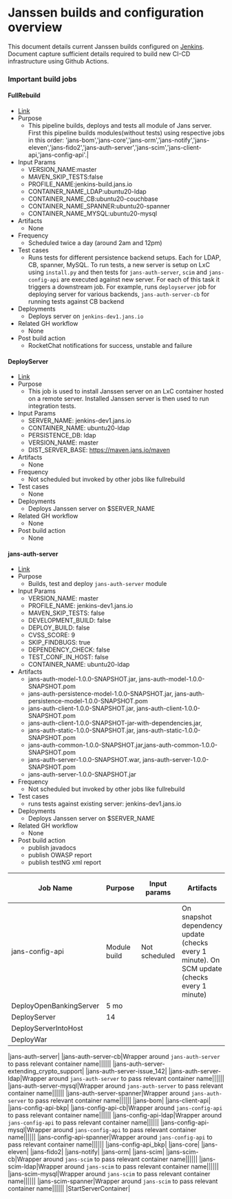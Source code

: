 # Janssen builds and configuration overview

This document details current Janssen builds configured on [Jenkins](https://jenkins.jans.io/jenkins/). 
Document capture sufficient details required to build new CI-CD infrastructure using Github Actions.


### Important build jobs

#### FullRebuild
- [Link](https://jenkins.jans.io/jenkins/job/FullRebuild/)
- Purpose
  - This pipeline builds, deploys and tests all module of Jans server. First this pipeline builds modules(without tests) using respective jobs in this order: 'jans-bom','jans-core','jans-orm','jans-notify','jans-eleven','jans-fido2','jans-auth-server','jans-scim','jans-client-api,'jans-config-api'.|
- Input Params
  - VERSION_NAME:master 
  - MAVEN_SKIP_TESTS:false
  - PROFILE_NAME:jenkins-build.jans.io
  - CONTAINER_NAME_LDAP:ubuntu20-ldap
  - CONTAINER_NAME_CB:ubuntu20-couchbase
  - CONTAINER_NAME_SPANNER:ubuntu20-spanner
  - CONTAINER_NAME_MYSQL:ubuntu20-mysql
- Artifacts
  - None
- Frequency
  - Scheduled twice a day (around 2am and 12pm)
- Test cases
  - Runs tests for different persistence backend setups. Each for LDAP, CB, spanner, MySQL. To run tests, a new server is setup on LxC using `install.py` and then tests for `jans-auth-server`, `scim` and `jans-config-api` are executed against new server. For each of this task it triggers a downstream job. For example, runs `deployserver` job for deploying server for various backends, `jans-auth-server-cb` for running tests against CB backend
- Deployments
  - Deploys server on `jenkins-dev1.jans.io`
- Related GH workflow
  - None
- Post build action
  - RocketChat notifications for success, unstable and failure

#### DeployServer
- [Link](https://jenkins.jans.io/jenkins/job/DeployServer/)
- Purpose
  - This job is used to install Janssen server on an LxC container hosted on a remote server. Installed Janssen server is then used to run integration tests.
- Input Params
  - SERVER_NAME: jenkins-dev1.jans.io
  - CONTAINER_NAME: ubuntu20-ldap
  - PERSISTENCE_DB: ldap
  - VERSION_NAME: master
  - DIST_SERVER_BASE: https://maven.jans.io/maven
- Artifacts
  - None
- Frequency
  - Not scheduled but invoked by other jobs like fullrebuild
- Test cases
  - None
- Deployments
  - Deploys Janssen server on $SERVER_NAME
- Related GH workflow
  - None
- Post build action
  - None

#### jans-auth-server
- [Link](https://jenkins.jans.io/jenkins/job/jans-auth-server/)
- Purpose
  - Builds, test and deploy `jans-auth-server` module
- Input Params
  - VERSION_NAME: master
  - PROFILE_NAME: jenkins-dev1.jans.io
  - MAVEN_SKIP_TESTS: false
  - DEVELOPMENT_BUILD: false
  - DEPLOY_BUILD: false
  - CVSS_SCORE: 9
  - SKIP_FINDBUGS: true
  - DEPENDENCY_CHECK: false
  - TEST_CONF_IN_HOST: false
  - CONTAINER_NAME: ubuntu20-ldap
- Artifacts
  - jans-auth-model-1.0.0-SNAPSHOT.jar, jans-auth-model-1.0.0-SNAPSHOT.pom
  - jans-auth-persistence-model-1.0.0-SNAPSHOT.jar, jans-auth-persistence-model-1.0.0-SNAPSHOT.pom
  - jans-auth-client-1.0.0-SNAPSHOT.jar, jans-auth-client-1.0.0-SNAPSHOT.pom
  - jans-auth-client-1.0.0-SNAPSHOT-jar-with-dependencies.jar, 
  - jans-auth-static-1.0.0-SNAPSHOT.jar, jans-auth-static-1.0.0-SNAPSHOT.pom
  - jans-auth-common-1.0.0-SNAPSHOT.jar,jans-auth-common-1.0.0-SNAPSHOT.pom
  - jans-auth-server-1.0.0-SNAPSHOT.war, jans-auth-server-1.0.0-SNAPSHOT.pom
  - jans-auth-server-1.0.0-SNAPSHOT.jar
- Frequency
  - Not scheduled but invoked by other jobs like fullrebuild
- Test cases
  - runs tests against existing server: jenkins-dev1.jans.io
- Deployments
  - Deploys Janssen server on $SERVER_NAME
- Related GH workflow
  - None
- Post build action
  - publish javadocs
  - publish OWASP report
  - publish testNG xml report







|Job Name|Purpose|Input params|Artifacts|Frequency|Test cases|Deployments?|Related GH workflow|Post build action|
| --- | --- | --- | --- | --- | --- | --- | --- | --- |
|jans-config-api|Module build|Not scheduled|On snapshot dependency update (checks every 1 minute). On SCM update (checks every 1 minute) |jenkins-dev1.jans.io|Does not deploy|triggers `docker-jans-config-api`|Generates Cucumber HTML reports|
|DeployOpenBankingServer|5 mo||||||
|DeployServer|14||||||
|DeployServerIntoHost|||||||
|DeployWar|||||||

|jans-auth-server|
|jans-auth-server-cb|Wrapper around `jans-auth-server` to pass relevant container name||||||
|jans-auth-server-extending_crypto_support|
|jans-auth-server-issue_142|
|jans-auth-server-ldap|Wrapper around `jans-auth-server` to pass relevant container name||||||
|jans-auth-server-mysql|Wrapper around `jans-auth-server` to pass relevant container name||||||
|jans-auth-server-spanner|Wrapper around `jans-auth-server` to pass relevant container name||||||
|jans-bom|
|jans-client-api|
|jans-config-api-bkp|
|jans-config-api-cb|Wrapper around `jans-config-api` to pass relevant container name||||||
|jans-config-api-ldap|Wrapper around `jans-config-api` to pass relevant container name||||||
|jans-config-api-mysql|Wrapper around `jans-config-api` to pass relevant container name||||||
|jans-config-api-spanner|Wrapper around `jans-config-api` to pass relevant container name||||||
|jans-config-api_bkp|
|jans-core|
|jans-eleven|
|jans-fido2|
|jans-notify|
|jans-orm|
|jans-scim|
|jans-scim-cb|Wrapper around `jans-scim` to pass relevant container name||||||
|jans-scim-ldap|Wrapper around `jans-scim` to pass relevant container name||||||
|jans-scim-mysql|Wrapper around `jans-scim` to pass relevant container name||||||
|jans-scim-spanner|Wrapper around `jans-scim` to pass relevant container name||||||
|StartServerContainer|
